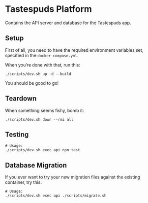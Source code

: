 # Tastespuds Platform

Contains the API server and database for the Tastespuds app.

## Setup

First of all, you need to have the required environment variables set, specified in the `docker-compose.yml`.

When you're done with that, run this:

`./scripts/dev.sh up -d --build`

You should be good to go!

## Teardown

When something seems fishy, bomb it:

`./scripts/dev.sh down --rmi all`

## Testing

```
# Usage:
./scripts/dev.sh exec api npm test
```

## Database Migration

If you ever want to try your new migration files against the existing container, try this:

```
# Usage:
./scripts/dev.sh exec api ./scripts/migrate.sh
```
